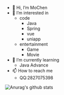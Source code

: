 - 👋 Hi, I’m MoChen
- 👀 I’m interested in 
  - code
    - Java
    - Spring
    - vue
    - uniapp
  - entertainment
    - Game
    - Movie
- 🌱 I’m currently learning
  - Java Advance
- 📫 How to reach me
  - QQ:2827075398

![Anurag's github stats](https://github-readme-stats.vercel.app/api?username=xiaochen0517)
